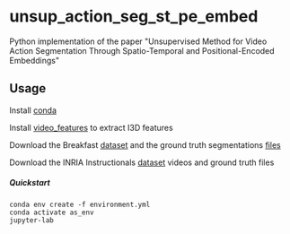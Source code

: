 # unsup_action_seg_st_pe_embed

Python implementation of the paper "Unsupervised Method for Video Action Segmentation Through Spatio-Temporal and Positional-Encoded Embeddings"

## Usage

Install [conda](https://docs.conda.io/en/latest/miniconda.html)

Install [video_features](https://github.com/v-iashin/video_features) to extract I3D features

Download the Breakfast [dataset](https://drive.google.com/open?id=1jgSoof1AatiDRpGY091qd4TEKF-BUt6I) and the ground truth segmentations [files](https://drive.google.com/open?id=1R3z_CkO1uIOhu4y2Nh0pCHjQQ2l-Ab9E)

Download the INRIA Instructionals [dataset](https://www.di.ens.fr/willow/research/instructionvideos/data_new.tar.gz) videos and ground truth files


##### Quickstart
```
conda env create -f environment.yml
conda activate as_env
jupyter-lab
``` 


